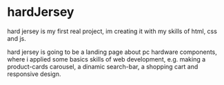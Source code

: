 # hardJersey
hard jersey is my first real project, im creating it with my skills of html, css and js.

hard jersey is going to be a landing page about pc hardware components, where i applied some basics skills of web development, e.g. making a product-cards carousel, a dinamic search-bar, a shopping cart and responsive design.
